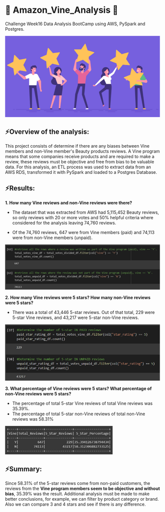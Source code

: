 # :shopping_cart: Amazon_Vine_Analysis :shopping_cart:

Challenge Week16 Data Analysis BootCamp using AWS, PySpark and Postgres.


<img src="https://github.com/annarochav/Amazon_Vine_Analysis/blob/main/Resources/what-is-amazon-vine-program-adlucent.jpg" width="700" height="" />

## ⚡Overview of the analysis:

This project consists of determine if there are any biases between Vine members and non-Vine member's Beauty products reviews. A Vine program means that some companies receive products and are required to make a review, these reviews must be objective and free from bias to be valuable data. 
For this analysis, an ETL process was used to extract data from an AWS RDS, transformed it with PySpark and loaded to a Postgres Database.

## ⚡Results: 

**1. How many Vine reviews and non-Vine reviews were there?**

 + The dataset that was extracted from AWS had 5,115,452 Beauty reviews, so only reviews with 20 or more votes and 50% helpful criteria where considered for the analysis leaving 74,760 reviews. 

 + Of the 74,760 reviews, 647 were from Vine members (paid) and 74,113 were from non-Vine members (unpaid).
 
 <img src="https://github.com/annarochav/Amazon_Vine_Analysis/blob/main/Resources/1_results.png" width="700" height="" />

**2. How many Vine reviews were 5 stars? How many non-Vine reviews were 5 stars?**

 + There was a total of 43,446 5-star reviews. Out of that total, 229 were 5-star Vine reviews, and 43,217 were 5-star non-Vine reviews.
 
 <img src="https://github.com/annarochav/Amazon_Vine_Analysis/blob/main/Resources/2_results.png" width="550" height="" />
 
**3. What percentage of Vine reviews were 5 stars? What percentage of non-Vine reviews were 5 stars?**

 + The percentage of total 5-star Vine reviews of total Vine reviews was 35.39%.
 + The percentage of total 5-star non-Vine reviews of total non-Vine reviews was 58.31%
 
  <img src="https://github.com/annarochav/Amazon_Vine_Analysis/blob/main/Resources/5_results.png" width="350" height="" />

## ⚡Summary: 

Since 58.31% of the 5-star reviews come from non-paid customers, the reviews from the **Vine program members seem to be objective and without bias**, 35.39% was the result. Additional analysis must be made to make better conclusions, for example, we can filter by product category or brand. Also we can compare 3 and 4 stars and see if there is any difference.


